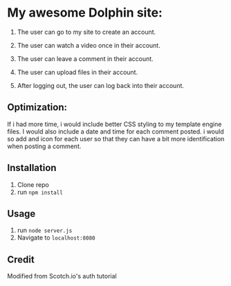 # My awesome Dolphin site:

1. The user can go to my site to create an account.

2. The user can watch a video once in their account.

3. The user can leave a comment in their account.

4. The user can upload files in their account.

5. After logging out, the user can log back into their account.

## Optimization:

If i had more time, i would include better CSS styling to my template engine files. I would also include a date and time for each comment posted. i would so add and icon for each user so that they can have a bit more identification when posting a comment. 

## Installation

1. Clone repo
2. run `npm install`

## Usage

1. run `node server.js`
2. Navigate to `localhost:8080`

## Credit

Modified from Scotch.io's auth tutorial
